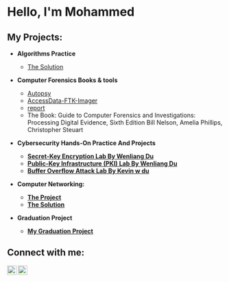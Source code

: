<h1>Hello, I'm Mohammed </h1>

<h2>My Projects:</h2>

- <b>Algorithms Practice</b>
  - [The Solution](https://github.com/Mohammed-Alsahli/Algorithm-project-.git)
- <b> Computer Forensics Books & tools</b>
  - [Autopsy](https://github.com/Mohammed-Alsahli/-Autopsy.git)
  - [AccessData-FTK-Imager](https://github.com/Mohammed-Alsahli/AccessData-FTK-Imager.git)
  - [report](https://github.com/Mohammed-Alsahli/report-about-the-current-digital-forensics-field..git)
  - The Book: Guide to Computer Forensics and Investigations: Processing Digital Evidence, Sixth Edition Bill Nelson, Amelia Phillips, Christopher Steuart  <b>
- <b>Cybersecurity Hands-On Practice And Projects</b>
  - [Secret-Key Encryption Lab By Wenliang Du](https://github.com/Mohammed-Alsahli/Secret-Key-Encryption.git)
  - [Public-Key Infrastructure (PKI) Lab By Wenliang Du](https://github.com/Mohammed-Alsahli/Public-Key-Infrastructure-PKI-Lab.git)
  - [Buffer Overflow Attack Lab By Kevin w du](https://github.com/Mohammed-Alsahli/Buffer-Overflow-Attack.git)

- <b>Computer Networking:</b>
  - [The Project](https://lms.imamu.edu.sa/bbcswebdav/pid-1192093-dt-content-rid-16933108_1/courses/144420_19395_330/CS330%20Project.pdf)
  - [The Solution](https://www.youtube.com/watch?v=p3KVrTl1Ea4&t=6s&ab_channel=MohammedWs)
 
- <b>Graduation Project</b>
  - [My Graduation Project](https://github.com/Mohammed-Alsahli/Secure-and-Decentralized-Car-Ownership-Management-System-Using-Blockchain-Technology---Copy.git)


<h2>Connect with me:</h2>

[<img align="left" alt="JoshMadakor | Twitter" width="22px" src="https://cdn.jsdelivr.net/npm/simple-icons@v3/icons/twitter.svg" />][twitter]
[<img align="left" alt="JoshMadakor | LinkedIn" width="22px" src="https://cdn.jsdelivr.net/npm/simple-icons@v3/icons/linkedin.svg" />][linkedin]

[twitter]: https://twitter.com/mwAlsahli

[linkedin]: https://www.linkedin.com/in/mohammed-alsahli-750823255/
<!--

Here are some ideas to get you started:

- 🔭 I’m currently working on ...
- 🌱 I’m currently learning ...
- 👯 I’m looking to collaborate on ...
- 🤔 I’m looking for help with ...
- 💬 Ask me about ...
- 📫 How to reach me: ...
- 😄 Pronouns: ...
- ⚡ Fun fact: ...
-->
